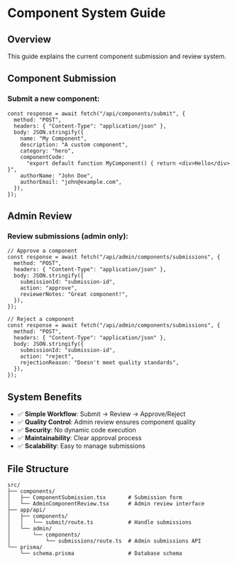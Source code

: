 # Component System Guide

## Overview

This guide explains the current component submission and review system.

## Component Submission

### Submit a new component:

```tsx
const response = await fetch("/api/components/submit", {
  method: "POST",
  headers: { "Content-Type": "application/json" },
  body: JSON.stringify({
    name: "My Component",
    description: "A custom component",
    category: "hero",
    componentCode:
      "export default function MyComponent() { return <div>Hello</div> }",
    authorName: "John Doe",
    authorEmail: "john@example.com",
  }),
});
```

## Admin Review

### Review submissions (admin only):

```tsx
// Approve a component
const response = await fetch("/api/admin/components/submissions", {
  method: "POST",
  headers: { "Content-Type": "application/json" },
  body: JSON.stringify({
    submissionId: "submission-id",
    action: "approve",
    reviewerNotes: "Great component!",
  }),
});

// Reject a component
const response = await fetch("/api/admin/components/submissions", {
  method: "POST",
  headers: { "Content-Type": "application/json" },
  body: JSON.stringify({
    submissionId: "submission-id",
    action: "reject",
    rejectionReason: "Doesn't meet quality standards",
  }),
});
```

## System Benefits

- ✅ **Simple Workflow**: Submit → Review → Approve/Reject
- ✅ **Quality Control**: Admin review ensures component quality
- ✅ **Security**: No dynamic code execution
- ✅ **Maintainability**: Clear approval process
- ✅ **Scalability**: Easy to manage submissions

## File Structure

```
src/
├── components/
│   ├── ComponentSubmission.tsx       # Submission form
│   └── AdminComponentReview.tsx      # Admin review interface
├── app/api/
│   ├── components/
│   │   └── submit/route.ts           # Handle submissions
│   └── admin/
│       └── components/
│           └── submissions/route.ts  # Admin submissions API
└── prisma/
    └── schema.prisma                 # Database schema
```
